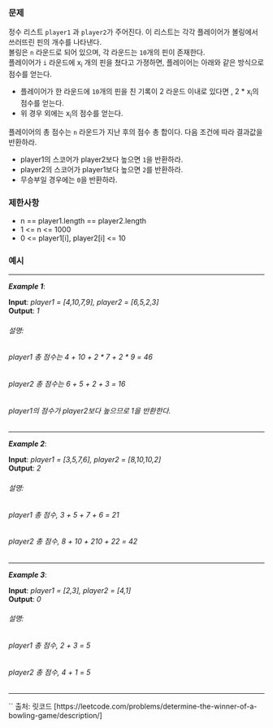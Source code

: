 ### **문제**  
정수 리스트 `player1` 과 `player2`가 주어진다. 이 리스트는 각각 플레이어가 볼링에서  쓰러뜨린 핀의 개수를 나타낸다.  
볼링은 `n` 라운드로 되어 있으며, 각 라운드는 `10`개의 핀이 존재한다.  
플레이어가 `i` 라운드에 x<sub>i</sub> 개의 핀을 쳤다고 가졍하면, 플레이어는 아래와 같은 방식으로 점수를 얻는다.  
- 플레이어가 한 라운드에 `10`개의 핀을 친 기록이 2 라운드 이내로 있다면 , 2 * x<sub>i</sub>의 점수를 얻는다.  
- 위 경우 외에는 x<sub>i</sub>의 점수를 얻는다.

플레이어의 총 점수는 `n` 라운드가 지난 후의 점수 총 합이다. 다음 조건에 따라 결과값을 반환하라.  
- player1의 스코어가 player2보다 높으면 `1`을 반환하라.  
- player2의 스코어가 player1보다 높으면 `2`를 반환하라.  
- 무승부일 경우에는 `0`을 반환하라.
### **제한사항**
- n == player1.length == player2.length
- 1 <= n <= 1000
- 0 <= player1[i], player2[i] <= 10
### **예시**  
<hr/>

***Example 1***:

**Input**: *player1 = [4,10,7,9], player2 = [6,5,2,3]*  
**Output**: *1*
###### 설명:
###### player1 총 점수는 4 + 10 + 2 * 7 + 2 * 9  = 46
###### player2 총 점수는 6 + 5 + 2 + 3 = 16
###### player1의 점수가 player2보다 높으므로 1을 반환한다.
<hr/>

***Example 2***:

**Input**: *player1 = [3,5,7,6], player2 = [8,10,10,2]*  
**Output**: *2*  
###### 설명:
###### player1 총 점수, 3 + 5 + 7 + 6 = 21
###### player2 총 점수, 8 + 10 + 2*10 + 2*2 = 42
<hr/> 

***Example 3***:

**Input**: *player1 = [2,3], player2 = [4,1]*  
**Output**: *0*  
###### 설명:
###### player1 총 점수, 2 + 3 = 5 
###### player2 총 점수, 4 + 1 = 5
<hr/> 
``
출처: 릿코드 [https://leetcode.com/problems/determine-the-winner-of-a-bowling-game/description/]
